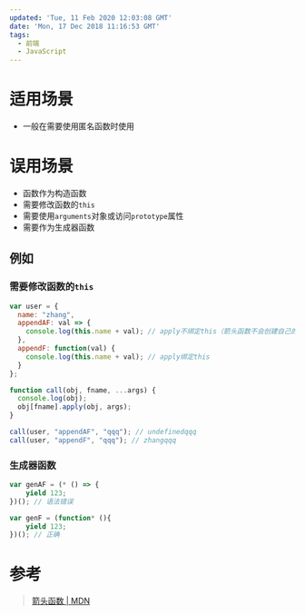 ```yaml
---
updated: 'Tue, 11 Feb 2020 12:03:08 GMT'
date: 'Mon, 17 Dec 2018 11:16:53 GMT'
tags:
  - 前端
  - JavaScript
---
```


# 适用场景

-   一般在需要使用匿名函数时使用

# 误用场景

-   函数作为构造函数
-   需要修改函数的`this`
-   需要使用`arguments`对象或访问`prototype`属性
-   需要作为生成器函数

## 例如

### 需要修改函数的`this`

```javascript
var user = {
  name: "zhang",
  appendAF: val => {
    console.log(this.name + val); // apply不绑定this（箭头函数不会创建自己的this,它只会从自己的作用域链的上一层继承this。）
  },
  appendF: function(val) {
    console.log(this.name + val); // apply绑定this
  }
};

function call(obj, fname, ...args) {
  console.log(obj);
  obj[fname].apply(obj, args);
}

call(user, "appendAF", "qqq"); // undefinedqqq
call(user, "appendF", "qqq"); // zhangqqq
```

### 生成器函数

```javascript
var genAF = (* () => {
    yield 123;
})(); // 语法错误

var genF = (function* (){
    yield 123;
})(); // 正确
```

# 参考

> [箭头函数 | MDN](https://developer.mozilla.org/zh-CN/docs/Web/JavaScript/Reference/Functions/Arrow_functions)
